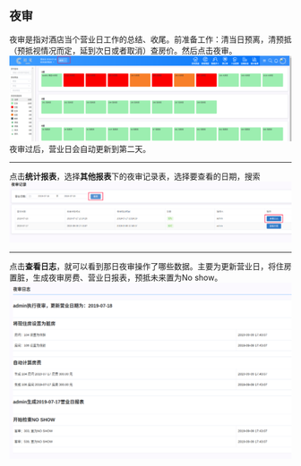 ## 夜审
夜审是指对酒店当个营业日工作的总结、收尾。前准备工作：清当日预离，清预抵（预抵视情况而定，延到次日或者取消）查房价。然后点击夜审。
![](images/screenshot_1568022198691.png)
夜审过后，营业日会自动更新到第二天。
*****
点击**统计报表**，选择**其他报表**下的夜审记录表，选择要查看的日期，搜索
![](images/screenshot_1568022353282.png)
*****
点击**查看日志**，就可以看到那日夜审操作了哪些数据。主要为更新营业日，将住房置脏，生成夜审房费、营业日报表，预抵未来置为No show。
![](images/screenshot_1568022396274.png)


